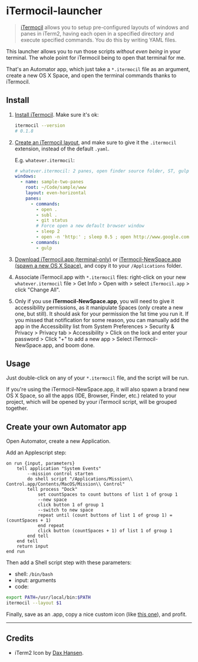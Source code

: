 # iTermocil-launcher

> [iTermocil](https://github.com/TomAnthony/itermocil) allows you to setup pre-configured layouts of windows and panes in iTerm2, having each open in a specified directory and execute specified commands. You do this by writing YAML files.

This launcher allows you to run those scripts *without even being* in your terminal. The whole point for iTermocil being to open that terminal for me.

That's an Automator app, which just take a `*.itermocil` file as an argument, create a new OS X Space, and open the terminal commands thanks to iTermocil.

## Install

1. [Install iTermocil](https://github.com/TomAnthony/itermocil#installing-itermocil). Make sure it's ok:

    ```sh
    itermocil --version
    # 0.1.8
    ```

2. [Create an iTermocil layout](https://github.com/TomAnthony/itermocil#examples), and make sure to give it the `.itermocil` extension, instead of the default `.yaml`.

    E.g. `whatever.itermocil`:

    ```yaml
    # whatever.itermocil: 2 panes, open finder source folder, ST, gulp
    windows:
      - name: sample-two-panes
        root: ~/Code/sample/www
        layout: even-horizontal
        panes:
          - commands:
            - open .
            - subl .
            - git status
            # Force open a new default browser window
            - sleep 2
            - open -n 'http:' ; sleep 0.5 ; open http://www.google.com
          - commands:
            - gulp
    ```

3. [Download iTermocil.app (terminal-only)](https://github.com/julienma/itermocil-launcher/releases/download/v0.2.0/iTermocil-v0.2.0.zip) or [iTermocil-NewSpace.app (spawn a new OS X Space)](https://github.com/julienma/itermocil-launcher/releases/download/v0.2.0/iTermocil-NewSpace-v0.2.0.zip), and copy it to your `/Applications` folder.

4. Associate iTermocil.app with `*.itermocil` files: right-click on your new `whatever.itermocil` file > Get Info > Open with > select `iTermocil.app` > click "Change All".

5. Only if you use **iTermocil-NewSpace.app**, you will need to give it accessibility permissions, as it manipulate Spaces (only create a new one, but still). It should ask for your permission the 1st time you run it. If you missed that notification for some reason, you can manually add the app in the Accessibility list from System Preferences > Security & Privacy > Privacy tab > Accessibility > Click on the lock and enter your password > Click "+" to add a new app > Select iTermocil-NewSpace.app, and boom done.

## Usage

Just double-click on any of your `*.itermocil` file, and the script will be run.

If you're using the iTermocil-NewSpace.app, it will also spawn a brand new OS X Space, so all the apps (IDE, Browser, Finder, etc.) related to your project, which will be opened by your iTermocil script, will be grouped together.

## Create your own Automator app

Open Automator, create a new Application.

Add an Applescript step:

```
on run {input, parameters}
    tell application "System Events"
        --mission control starten
        do shell script "/Applications/Mission\\ Control.app/Contents/MacOS/Mission\\ Control"
        tell process "Dock"
            set countSpaces to count buttons of list 1 of group 1
            --new space
            click button 1 of group 1
            --switch to new space
            repeat until (count buttons of list 1 of group 1) = (countSpaces + 1)
            end repeat
            click button (countSpaces + 1) of list 1 of group 1
        end tell
    end tell
    return input
end run
```

Then add a Shell script step with these parameters:
- shell: `/bin/bash`
- input: arguments
- code:

```sh
export PATH=/usr/local/bin:$PATH
itermocil --layout $1
```

Finally, save as an .app, copy a nice custom icon (like [this one](https://dribbble.com/shots/1343859-iTerm2-Icon)), and profit.

---

## Credits

- iTerm2 Icon by [Dax Hansen](https://dribbble.com/shots/1343859-iTerm2-Icon).
